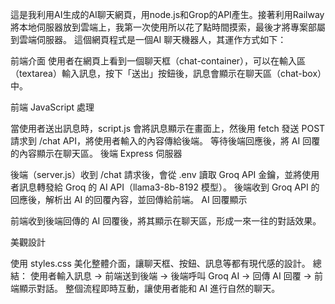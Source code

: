 這是我利用AI生成的AI聊天網頁，用node.js和Grop的API產生。接著利用Railway將本地伺服器放到雲端上，我第一次使用所以花了點時間摸索，最後才將專案部屬到雲端伺服器。
這個網頁程式是一個AI 聊天機器人，其運作方式如下：

前端介面
使用者在網頁上看到一個聊天框（chat-container），可以在輸入區（textarea）輸入訊息，按下「送出」按鈕後，訊息會顯示在聊天區（chat-box）中。

前端 JavaScript 處理

當使用者送出訊息時，script.js 會將訊息顯示在畫面上，然後用 fetch 發送 POST 請求到 /chat API，將使用者輸入的內容傳給後端。
等待後端回應後，將 AI 回覆的內容顯示在聊天區。
後端 Express 伺服器

後端（server.js）收到 /chat 請求後，會從 .env 讀取 Groq API 金鑰，並將使用者訊息轉發給 Groq 的 AI API（llama3-8b-8192 模型）。
後端收到 Groq API 的回應後，解析出 AI 的回覆內容，並回傳給前端。
AI 回覆顯示

前端收到後端回傳的 AI 回覆後，將其顯示在聊天區，形成一來一往的對話效果。

美觀設計

使用 styles.css 美化整體介面，讓聊天框、按鈕、訊息等都有現代感的設計。
總結：
使用者輸入訊息 → 前端送到後端 → 後端呼叫 Groq AI → 回傳 AI 回覆 → 前端顯示對話。
整個流程即時互動，讓使用者能和 AI 進行自然的聊天。

